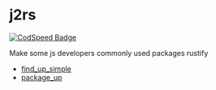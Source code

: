 # j2rs

[![CodSpeed Badge](https://img.shields.io/endpoint?url=https://codspeed.io/badge.json)](https://codspeed.io/SoonIter/j2rs)

Make some js developers commonly used packages rustify

- [find_up_simple](./crates/j2rs_find_up_simple/)
- [package_up](./crates/j2rs_package_up/)
